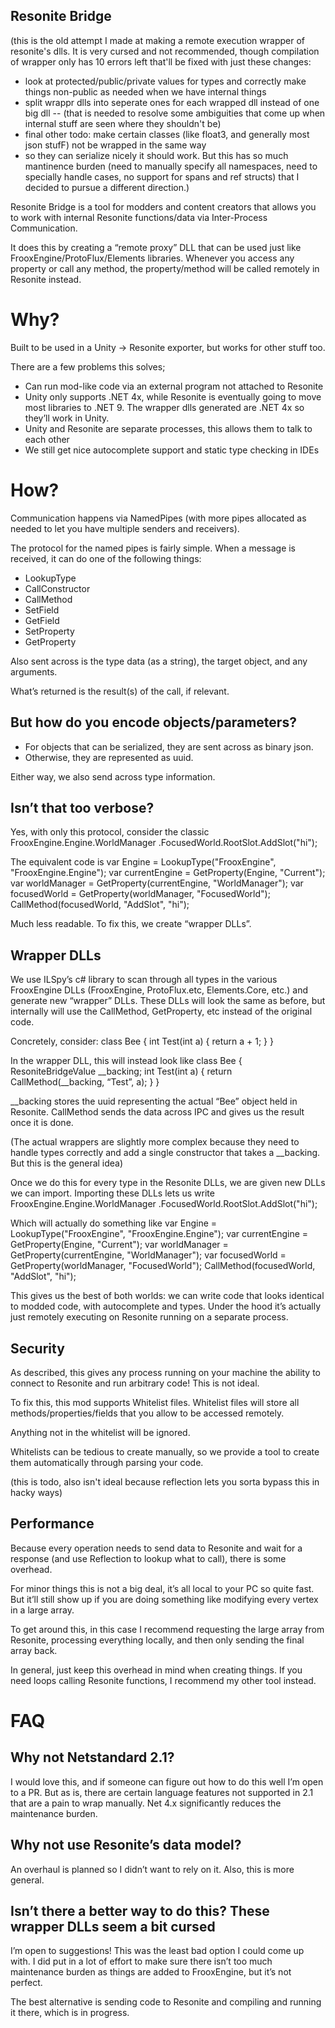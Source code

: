 ## Resonite Bridge

(this is the old attempt I made at making a remote execution wrapper of resonite's dlls. It is very cursed and not recommended, though compilation of wrapper only has 10 errors left that'll be fixed
with just these changes:
- look at protected/public/private values for types and correctly make things non-public as needed when we have internal things
- split wrappr dlls into seperate ones for each wrapped dll instead of one big dll 
-- (that is needed to resolve some ambiguities that come up when internal stuff are seen where they shouldn't be)
- final other todo: make certain classes (like float3, and generally most json stufF) not be wrapped in the same way
- so they can serialize nicely
it should work. But this has so much mantinence burden (need to manually specify all namespaces, need to specially handle cases, no support for spans and ref structs) that I decided to pursue
a different direction.)

Resonite Bridge is a tool for modders and content creators that allows you to work with internal Resonite functions/data via Inter-Process Communication.

It does this by creating a “remote proxy” DLL that can be used just like FrooxEngine/ProtoFlux/Elements libraries. Whenever you access any property or call any method, the property/method will be called remotely in Resonite instead.

# Why?

Built to be used in a Unity -> Resonite exporter, but works for other stuff too.

There are a few problems this solves;
- Can run mod-like code via an external program not attached to Resonite
- Unity only supports .NET 4x, while Resonite is eventually going to move most libraries to .NET 9. The wrapper dlls generated are .NET 4x so they’ll work in Unity.
- Unity and Resonite are separate processes, this allows them to talk to each other
- We still get nice autocomplete support and static type checking in IDEs

# How?

Communication happens via NamedPipes (with more pipes allocated as needed to let you have multiple senders and receivers).

The protocol for the named pipes is fairly simple. When a message is received, it can do one of the following things:
- LookupType
- CallConstructor
- CallMethod
- SetField
- GetField
- SetProperty
- GetProperty

Also sent across is the type data (as a string), the target object, and any arguments.

What’s returned is the result(s) of the call, if relevant.

## But how do you encode objects/parameters?

- For objects that can be serialized, they are sent across as binary json.
- Otherwise, they are represented as uuid.

Either way, we also send across type information.

## Isn’t that too verbose?

Yes, with only this protocol, consider the classic
FrooxEngine.Engine.WorldManager
    .FocusedWorld.RootSlot.AddSlot("hi");

The equivalent code is
var Engine = LookupType("FrooxEngine", "FrooxEngine.Engine");
var currentEngine = GetProperty(Engine, "Current");
var worldManager = GetProperty(currentEngine, "WorldManager");
var focusedWorld = GetProperty(worldManager, "FocusedWorld");
CallMethod(focusedWorld, "AddSlot", "hi");

Much less readable. To fix this, we create “wrapper DLLs”.

## Wrapper DLLs

We use ILSpy’s c# library to scan through all types in the various FrooxEngine DLLs (FrooxEngine, ProtoFlux.etc, Elements.Core, etc.) and generate new “wrapper” DLLs. These DLLs will look the same as before, but internally will use the CallMethod, GetProperty, etc instead of the original code.

Concretely, consider:
class Bee {
  int Test(int a) {
    return a + 1;
  }
}

In the wrapper DLL, this will instead look like
class Bee {
  ResoniteBridgeValue __backing;
  int Test(int a) {
    return CallMethod(__backing, “Test”, a);
  }
}

__backing stores the uuid representing the actual “Bee” object held in Resonite. CallMethod sends the data across IPC and gives us the result once it is done.

(The actual wrappers are slightly more complex because they need to handle types correctly and add a single constructor that takes a __backing. But this is the general idea)

Once we do this for every type in the Resonite DLLs, we are given new DLLs we can import. Importing these DLLs lets us write
FrooxEngine.Engine.WorldManager
    .FocusedWorld.RootSlot.AddSlot("hi");

Which will actually do something like
var Engine = LookupType("FrooxEngine", "FrooxEngine.Engine");
var currentEngine = GetProperty(Engine, "Current");
var worldManager = GetProperty(currentEngine, "WorldManager");
var focusedWorld = GetProperty(worldManager, "FocusedWorld");
CallMethod(focusedWorld, "AddSlot", "hi");

This gives us the best of both worlds: we can write code that looks identical to modded code, with autocomplete and types. Under the hood it’s actually just remotely executing on Resonite running on a separate process.

## Security

As described, this gives any process running on your machine the ability to connect to Resonite and run arbitrary code! This is not ideal.

To fix this, this mod supports Whitelist files. Whitelist files will store all methods/properties/fields that you allow to be accessed remotely.

Anything not in the whitelist will be ignored.

Whitelists can be tedious to create manually, so we provide a tool to create them automatically through parsing your code.

(this is todo, also isn't ideal because reflection lets you sorta bypass this in hacky ways)

## Performance 

Because every operation needs to send data to Resonite and wait for a response (and use Reflection to lookup what to call), there is some overhead.

For minor things this is not a big deal, it’s all local to your PC so quite fast. But it’ll still show up if you are doing something like modifying every vertex in a large array.

To get around this, in this case I recommend requesting the large array from Resonite, processing everything locally, and then only sending the final array back.

In general, just keep this overhead in mind when creating things. If you need loops calling Resonite functions, I recommend my other tool instead.

# FAQ

## Why not Netstandard 2.1?

I would love this, and if someone can figure out how to do this well I’m open to a PR. But as is, there are certain language features not supported in 2.1 that are a pain to wrap manually. Net 4.x significantly reduces the maintenance burden.

## Why not use Resonite’s data model?

An overhaul is planned so I didn’t want to rely on it. Also, this is more general.

## Isn’t there a better way to do this? These wrapper DLLs seem a bit cursed

I’m open to suggestions! This was the least bad option I could come up with. I did put in a lot of effort to make sure there isn’t too much maintenance burden as things are added to FrooxEngine, but it’s not perfect. 

The best alternative is sending code to Resonite and compiling and running it there, which is in progress.